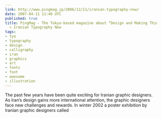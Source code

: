 ```yaml
---
link: http://www.pingmag.jp/2006/12/11/iranian-typography-now/
date: 2007-04-11 11:49 UTC
published: true
title: PingMag - The Tokyo-based magazine about “Design and Making Things” » Archive
  » Iranian Typography Now
tags:
- tyo
- typography
- design
- calligraphy
- iran
- graphics
- art
- fonts
- font
- awesome
- illustration
---
```


The past few years have been quite exciting for Iranian graphic designers. As Iran’s design gains more international attention, the graphic designers face new challenges and rewards. In winter 2002 a poster exhibition by Iranian graphic designers called
